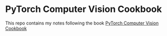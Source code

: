 # PyTorch Computer Vision Cookbook

This repo contains my notes following the book [PyTorch Computer Vision Cookbook](https://g.co/kgs/zGXxwA)
